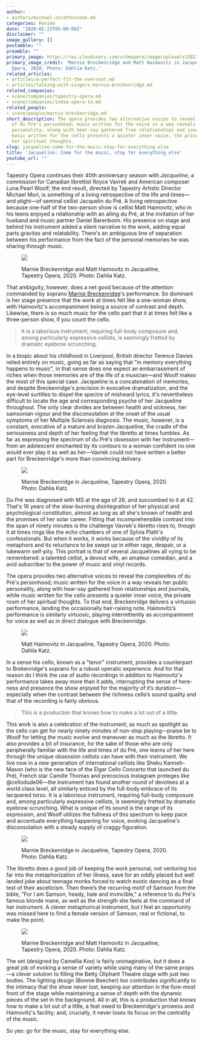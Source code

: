 ```yaml
---
author:
- authors/michael-zarathuscook.md
categories: Review
date: "2020-02-23T05:00:00Z"
disclaimer: ""
image_gallery: []
postamble: ""
preamble: ""
primary_image: https://res.cloudinary.com/schmopera/image/upload/v1582316264/media/2020/02/sqTapJacqueline-photobyDahliaKatz-0337_cfn7zb.jpg
primary_image_credit: 'Marnie Breckenridge and Matt Haimovitz in Jacqueline, Tapestry
  Opera, 2020. Photo: Dahlia Katz.'
related_articles:
- articles/a-perfect-fit-the-overcoat.md
- articles/talking-with-singers-marnie-breckenridge.md
related_companies:
- scene/companies/tapestry-opera.md
- scene/companies/indie-opera-to.md
related_people:
- scene/people/marnie-breckenridge.md
short_description: The opera provides two alternative voices to reveal the complexities
  of du Pré's personhood; music written for the voice in a way reveals her public
  personality, along with hear-say gathered from relationships and journals, while
  music written for the cello presents a quieter inner voice, the private room of
  her spiritual thoughts.
slug: jacqueline-come-for-the-music-stay-for-everything-else
title: 'Jacqueline: Come for the music, stay for everything else'
youtube_url: ""
---
```

Tapestry Opera continues their 40th anniversary season with _Jacqueline_, a commission for Canadian librettist Royce Vavrek and American composer Luna Pearl Woolf; the end result, directed by Tapestry Artistic Director Michael Mori, is something of a living retrospective of the life and times—and plight—of seminal cellist Jacquelin du Pré. A living retrospective because one-half of the two-person show is cellist Matt Haimovitz, who in his teens enjoyed a relationship with an ailing du Pré, at the invitation of her husband and music partner Daniel Barenboim. His presence on stage and behind his instrument added a silent narrative to the work, adding equal parts gravitas and relatability. There's an ambiguous line of separation between his performance from the fact of the personal memories he was sharing through music.

<figure data-type="image">

![](https://res.cloudinary.com/schmopera/image/upload/v1582316353/media/2020/02/TapJacqueline-photobyDahliaKatz-0453_fy9j6u.jpg)

<figcaption>Marnie Breckenridge and Matt Haimovitz in Jacqueline, Tapestry Opera, 2020. Photo: Dahlia Katz.</figcaption>

</figure>

That ambiguity, however, does a net good because of the attention commanded by soprano [Marnie Breckenridge](/talking-with-singers-marnie-breckenridge/)'s performance. So dominant is her stage presence that the work at times felt like a one-woman show, with Haimovitz's accompaniment being a source of contrast and depth. Likewise, there is so much music for the cello part that it at times felt like a three-person show, if you count the cello.

> It is a laborious instrument, requiring full-body composure and, among particularly expressive cellists, is seemingly fretted by dramatic eyebrow scrunching.

In a biopic about his childhood in Liverpool, British director Terence Davies relied entirely on music, going as far as saying that "in memory everything happens to music", in that sense does one expect an embarrassment of riches when those memories are of the life of a musician—and Woolf makes the most of this special case. Jacqueline is a concatenation of memories, and despite Breckenridge's precision in evocative dramatization, and the eye-level surtitles to dispel the spectre of misheard lyrics, it's nevertheless difficult to locate the age and corresponding psyche of her Jacqueline throughout. The only clear divides are between health and sickness, her samsonian vigour and the disconsolation at the onset of the usual symptoms of her Multiple Sclerosis diagnosis. The music, however, is a constant, evocative of a mature and brazen Jacqueline, the cradle of the seriousness and depth of her feeling that the libretto at times fumbles. As far as expressing the spectrum of du Pré's obsession with her instrument—from an adolescent enchanted by its contours to a woman confident no one would ever play it as well as her—Vavrek could not have written a better part for Breckenridge's more than convincing delivery.

<figure data-type="image">

![](https://res.cloudinary.com/schmopera/image/upload/v1582316374/media/2020/02/TapJacqueline-photobyDahliaKatz-0643_e9gdql.jpg)

<figcaption>Marnie Breckenridge in Jacqueline, Tapestry Opera, 2020. Photo: Dahlia Katz.</figcaption>

</figure>

Du Pré was diagnosed with MS at the age of 26, and succumbed to it at 42. That's 16 years of the slow-burning disintegration of her physical and psychological constitution, almost as long as all she's known of health and the promises of her solar career. Fitting that incomprehensible contrast into the span of ninety minutes is the challenge Vavrek's libretto rises to, though it at times rings like the echo chambers of one of Sylvia Plath's confessionals. But when it works, it works because of the vividity of its metaphors and its reluctance to be swept up in either rage, despair, or a lukewarm self-pity. This portrait is that of several Jacquelines all vying to be remembered: a talented cellist, a devout wife, an amateur comedian, and a avid subscriber to the power of music and vinyl records.

The opera provides two alternative voices to reveal the complexities of du Pré's personhood; music written for the voice in a way reveals her public personality, along with hear-say gathered from relationships and journals, while music written for the cello presents a quieter inner voice, the private room of her spiritual thoughts. To that end, Breckenridge delivers a virtuosic performance, landing the occasionally hair-raising note. Haimovitz’s performance is similarly virtuosic, playing intermittently as accompaniment for voice as well as in direct dialogue with Breckenridge.

<figure data-type="image">

![](https://res.cloudinary.com/schmopera/image/upload/v1582316391/media/2020/02/TapJacqueline-photobyDahliaKatz-0948_icnafi.jpg)

<figcaption>Matt Haimovitz in Jacqueline, Tapestry Opera, 2020. Photo: Dahlia Katz.</figcaption>

</figure>

In a sense his cello, known as a "tenor" instrument, provides a counterpart to Brekenridge's soprano for a robust operatic experience. And for that reason do I think the use of audio recordings in addition to Haimovitz's performance takes away more than it adds, interrupting the sense of here-ness and presence the show enjoyed for the majority of it’s duration—especially when the contrast between the richness cello’s sound quality and that of the recording is fairly obvious.

> This is a production that knows how to make a lot out of a little.

This work is also a celebration of the instrument, as much as spotlight as the cello can get for nearly ninety minutes of non-stop playing—praise be to Woolf for letting the music evolve and maneuver as much as the libretto. It also provides a bit of insurance, for the sake of those who are only peripherally familiar with the life and times of du Pré, one learns of her here through the unique obsession cellists can have with their instrument. We live now in a new generation of international cellists like Sheku Kanneh-Mason (who is the new face of the Elgar Cello Concerto that launched du Pré), French star Camille Thomas and precocious Instagram proteges like @cellodude06—the instrument has found another round of devotees at a world class level, all similarly enticed by the full-body embrace of its lacquered torso. It is a laborious instrument, requiring full-body composure and, among particularly expressive cellists, is seemingly fretted by dramatic eyebrow scrunching. What is unique of its sound is the range of its expression, and Woolf utilizes the fullness of this spectrum to keep pace and accentuate everything happening for voice, evoking Jacqueline's disconsolation with a steady supply of craggy figuration.

<figure data-type="image">

![](https://res.cloudinary.com/schmopera/image/upload/v1582316407/media/2020/02/TapJacqueline-photobyDahliaKatz-0965_hw0ixp.jpg)

<figcaption>Marnie Breckenridge in Jacqueline, Tapestry Opera, 2020. Photo: Dahlia Katz.</figcaption>

</figure>

The libretto does a good job of keeping the work personal, not venturing too far into the metaphorization of her illness, save for an oddly placed but well landed joke about teenage monks forced to watch exotic dancing as a final test of their asceticism. Then there’s the recurring motif of Samson from the bible, "For I am Samson, heady, hale and invincible," a reference to du Pré's famous blonde mane, as well as the strength she feels at the command of her instrument. A clever metaphorical instrument, but I feel an opportunity was missed here to find a female version of Samson, real or fictional, to make the point.

<figure data-type="image">

![](https://res.cloudinary.com/schmopera/image/upload/v1582316420/media/2020/02/TapJacqueline-photobyDahliaKatz-1026_m0trbg.jpg)

<figcaption>Marnie Breckenridge and Matt Haimovitz in Jacqueline, Tapestry Opera, 2020. Photo: Dahlia Katz.</figcaption>

</figure>

The set (designed by Camellia Koo) is fairly unimaginative, but it does a great job of evoking a sense of variety while using many of the same props—a clever solution to filling the Betty Oliphant Theatre stage with just two bodies. The lighting design (Bonnie Beecher) too contributes significantly to the intimacy that the show never lost, keeping our attention in the fore-most front of the stage while maintaining a sense of depth with the dynamic pieces of the set in the background. All in all, this is a production that knows how to make a lot out of a little, a feat owed to Breckenridge's prowess and Haimovitz's facility; and, crucially, it never loses its focus on the centrality of the music.

So yes: go for the music, stay for everything else.